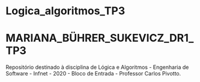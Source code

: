 # Logica_algoritmos_TP3

  # MARIANA_BÜHRER_SUKEVICZ_DR1_TP3
Repositório destinado à disciplina de Lógica e Algoritmos - Engenharia de Software - Infnet - 2020 - Bloco de Entrada - Professor Carlos Pivotto.

